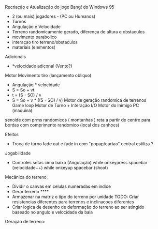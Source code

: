 Recriação e Atualização do jogo Bang! do Windows 95

- 2 (ou mais) jogadores - (PC ou Humanos)
- Turnos
- Angulação e Velocidade
- Terreno randomicamente gerado, diferença de altura e obstaculos
- movimento parabolico
- interaçao tiro terreno/obstaculos
- materiais (elementos)

Adicionais

- *velocidade adiconal (Vento?)

Motor Movimento tiro (lançamento obliquo)
  - Angulação * velocidade
  - S = So + vt
  - t = (S - SO) / v 
  - S = So + v * ((S - SO) / v)
Motor de geração randomica de terrenos
Game loop Motor de Turno + Interação I/O
Motor do Inimigo PC (maquina)

senoide com prms randomicos ( montanhas )
reta a partir do centro para bordas com comprimento randomico (local dos canhoes)

Efeitos
  - Troca de turno 
    fade out e fade in com "popup/cartao" central estiliza ?

Jogabilidade
  - Controles
    setas cima baixo (Angulação)
    while onkeypress spacebar (velocidade++)
    while onkeyup spacebar (shoot)


Mecânica do terreno:
 - Dividir o canvas em celulas numeradas em indice
 - Gerar terreno ****
 - Armazenar na matriz o tipo do terreno por unidade
   TODO: Criar resistencias diferentes para terrenos e inclinacoes diferentes
 - Criar logica de desenho de deformação do terreno ao ser atingido baseado no angulo e velocidade da bala

Geração de terreno:
